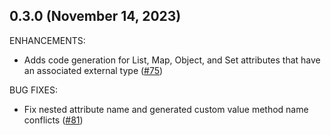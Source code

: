 ## 0.3.0 (November 14, 2023)

ENHANCEMENTS:

* Adds code generation for List, Map, Object, and Set attributes that have an associated external type ([#75](https://github.com/raphaelfff/terraform-plugin-codegen-framework/issues/75))

BUG FIXES:

* Fix nested attribute name and generated custom value method name conflicts ([#81](https://github.com/raphaelfff/terraform-plugin-codegen-framework/issues/81))

